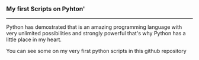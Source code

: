 ### My first Scripts on Pyhton'

---

Python has demostrated that is an amazing programming language with 
very unlimited possibilities and strongly powerful that's why 
Python has a little place in my heart. 

You can see some on my very first python scripts in this github repository